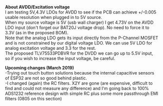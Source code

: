 **About AVDD/Excitation voltage**  
I am testing 5V,4.3V LDOs for AVDD to see if the PCB can achieve +/-0.005 usable resolution when plugged in to 5V source.   
When my source voltage is 5V (usb wall charger) I get 4.73V on the AVDD LDO input (don't forget our BAT20J voltage drop). No need to force it to 3.3V (as in the proposed BOM).  
Note that the analog LDO gets its input directly from the P-Channel MOSFET and is not constrained by our digital voltage LDO. We can use 5V LDO for analog excitation voltage and 3.3 for the rest.  
The proposed TLV75533PDBVR for the DVDD we can go up to 5.5V input, so if you wish to increase the input voltage, be careful.  


**Upcoming changes (March 2019)**    
-Trying out touch button solutions because the internal capacitive sensors of ESP32 are not so good behind plastic.  
-I changed (again) the RC filters. X2Y are gone (are expensive, difficult to find and could not measure any difference) and I'm going back to 100% ADS1232 reference design with simple RC plus some more passthrough EMI filters (0805 on this section)  

